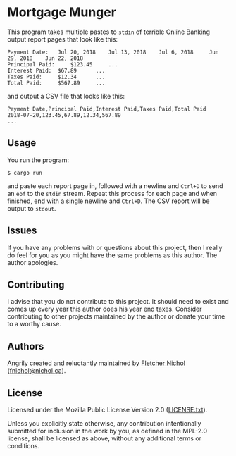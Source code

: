 # Mortgage Munger

This program takes multiple pastes to `stdin` of terrible Online Banking output report pages
that look like this:

```text
Payment Date: 	Jul 20, 2018 	Jul 13, 2018 	Jul 6, 2018 	Jun 29, 2018 	Jun 22, 2018
Principal Paid: 	$123.45		...
Interest Paid: 	$67.89		...
Taxes Paid: 	$12.34		...
Total Paid: 	$567.89		...
```

and output a CSV file that looks like this:

```text
Payment Date,Principal Paid,Interest Paid,Taxes Paid,Total Paid
2018-07-20,123.45,67.89,12.34,567.89
...
```

## Usage

You run the program:

```console
$ cargo run
```

and paste each report page in, followed with a newline and `Ctrl+D` to send an `eof` to the
`stdin` stream. Repeat this process for each page and when finished, end with a single newline
and `Ctrl+D`. The CSV report will be output to `stdout`.

## Issues

If you have any problems with or questions about this project, then I really do feel for you as you might have the same problems as this author. The author apologies.

## Contributing

I advise that you do not contribute to this project. It should need to exist and comes up every year this author does his year end taxes. Consider contributing to other projects maintained by the author or donate your time to a worthy cause.

## Authors

Angrily created and reluctantly maintained by [Fletcher Nichol][fnichol] (<fnichol@nichol.ca>).

## License

Licensed under the Mozilla Public License Version 2.0 ([LICENSE.txt][license]).

Unless you explicitly state otherwise, any contribution intentionally submitted
for inclusion in the work by you, as defined in the MPL-2.0 license, shall be
licensed as above, without any additional terms or conditions.

[fnichol]: https://github.com/fnichol
[license]: https://github.com/fnichol/mortgage-munger/blob/master/LICENSE.txt
